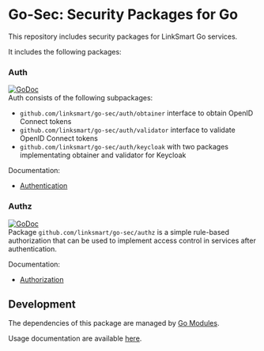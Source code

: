 # Go-Sec: Security Packages for Go
This repository includes security packages for LinkSmart Go services.

It includes the following packages:
### Auth
[![GoDoc](https://godoc.org/github.com/linksmart/go-sec/auth?status.svg)](https://godoc.org/github.com/linksmart/go-sec/auth)  
Auth consists of the following subpackages:
* `github.com/linksmart/go-sec/auth/obtainer` interface to obtain OpenID Connect tokens
* `github.com/linksmart/go-sec/auth/validator` interface to validate OpenID Connect tokens
* `github.com/linksmart/go-sec/auth/keycloak` with two packages implementating obtainer and validator for Keycloak

Documentation:
* [Authentication](https://github.com/linksmart/go-sec/wiki/Authentication)

### Authz
[![GoDoc](https://godoc.org/github.com/linksmart/go-sec/authz?status.svg)](https://godoc.org/github.com/linksmart/go-sec/authz)  
Package `github.com/linksmart/go-sec/authz` is a simple rule-based authorization that can be used to implement access control in services after authentication.


Documentation:
* [Authorization](https://github.com/linksmart/go-sec/wiki/Authorization)

## Development
The dependencies of this package are managed by [Go Modules](https://blog.golang.org/using-go-modules).

Usage documentation are available [here](https://docs.linksmart.eu/display/LC/Authentication+Package).
